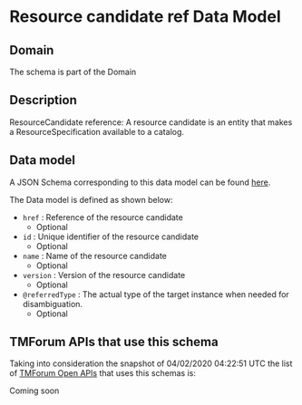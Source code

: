 # Resource candidate ref Data Model

## Domain

The  schema is part of the  Domain

## Description

ResourceCandidate reference: A resource candidate is an entity that makes a ResourceSpecification available to a catalog.

## Data model

A JSON Schema corresponding to this data model can be found
[here](https://github.com/tmforum-rand/schemas/blob/candidates/Resource/ResourceCandidateRef.schema.json).

The Data model is defined as shown below:
- `href` : Reference of the resource candidate
  - Optional
- `id` : Unique identifier of the resource candidate
  - Optional
- `name` : Name of the resource candidate
  - Optional
- `version` : Version of the resource candidate
  - Optional
- `@referredType` : The actual type of the target instance when needed for disambiguation.
  - Optional




## TMForum APIs that use this schema

Taking into consideration the snapshot of 04/02/2020 04:22:51 UTC the list of [TMForum Open APIs](https://www.tmforum.org/open-apis/) that uses this schemas is:

Coming soon